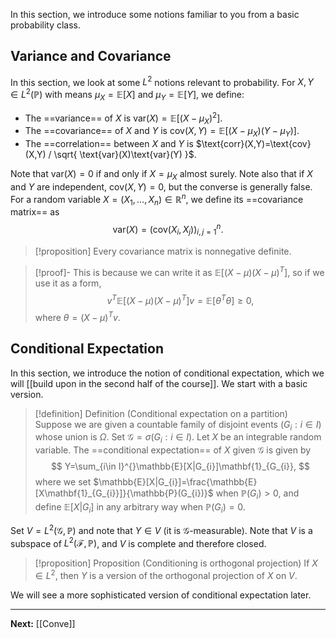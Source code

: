 In this section, we introduce some notions familiar to you from a basic probability class.
## Variance and Covariance

In this section, we look at some $L^{2}$ notions relevant to probability. For $X,Y\in L^{2}(\mathbb{P})$ with means $\mu_{X}=\mathbb{E}[X]$ and $\mu_{Y}=\mathbb{E}[Y]$, we define:

* The ==variance== of $X$ is $\text{var}(X)=\mathbb{E}[(X-\mu_{X})^{2}]$.
* The ==covariance== of $X$ and $Y$ is $\text{cov}(X,Y)=\mathbb{E}[(X-\mu_{X})(Y-\mu_{Y})]$.
* The ==correlation== between $X$ and $Y$ is $\text{corr}(X,Y)=\text{cov}(X,Y) / \sqrt{ \text{var}(X)\text{var}(Y) }$.

Note that $\text{var}(X)=0$ if and only if $X=\mu_{X}$ almost surely. Note also that if $X$ and $Y$ are independent, $\text{cov}(X,Y)=0$, but the converse is generally false. For a random variable $X=(X_{1},\dots,X_{n})\in \mathbb{R}^{n}$, we define its ==covariance matrix== as
$$
\text{var}(X)=\left( \text{cov}(X_{i},X_{j}) \right)_{i,j=1}^{n}.
$$
> [!proposition]
> Every covariance matrix is nonnegative definite.

> [!proof]-
> This is because we can write it as $\mathbb{E}[(X-\mu)(X-\mu)^{T}]$, so if we use it as a form,
> $$
> v^{T}\mathbb{E}[(X-\mu)(X-\mu)^T]v=\mathbb{E}\left[ \theta^T\theta \right]\geq 0, 
> $$
> where $\theta=(X-\mu)^{T}v$. 

## Conditional Expectation

In this section, we introduce the notion of conditional expectation, which we will [[build upon in the second half of the course]]. We start with a basic version.

> [!definition] Definition (Conditional expectation on a partition)
> Suppose we are given a countable family of disjoint events $(G_{i}:i\in I)$ whose union is $\Omega$. Set $\mathcal{G}=\sigma(G_{i}:i\in I)$. Let $X$ be an integrable random variable. The ==conditional expectation== of $X$ given $\mathcal{G}$ is given by
> $$
> Y=\sum_{i\in I}^{}\mathbb{E}[X|G_{i}]\mathbf{1}_{G_{i}},
> $$
> where we set $\mathbb{E}[X|G_{i}]=\frac{\mathbb{E}[X\mathbf{1}_{G_{i}}]}{\mathbb{P}(G_{i})}$ when $\mathbb{P}(G_{i})>0$, and define $\mathbb{E}[X|G_{i}]$ in any arbitrary way when $\mathbb{P}(G_{i})=0$.

Set $V=L^{2}(\mathcal{G},\mathbb{P})$ and note that $Y\in V$ (it is $\mathcal{G}$-measurable). Note that $V$ is a subspace of $L^{2}(\mathcal{F},\mathbb{P})$, and $V$ is complete and therefore closed.

> [!proposition] Proposition (Conditioning is orthogonal projection)
> If $X \in L^{2}$, then $Y$ is a version of the orthogonal projection of $X$ on $V$.

We will see a more sophisticated version of conditional expectation later.

---

**Next:** [[Conve]]
